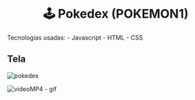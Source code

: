<h1 align="center">
  🕹 Pokedex (POKEMON1)
</h1>
Tecnologias usadas:
- Javascript
- HTML
- CSS


## Tela

![pokedex](https://user-images.githubusercontent.com/23708544/89828414-60129d80-db2f-11ea-94a6-d3a42ebe4194.png)

![videoMP4 - gif](https://user-images.githubusercontent.com/23708544/89829289-b502e380-db30-11ea-9265-77874cbbf637.gif)
